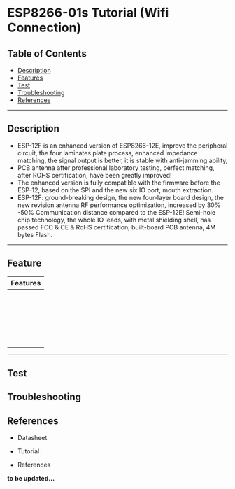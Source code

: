 # ESP8266-01s Tutorial (Wifi Connection)

## Table of Contents

-   [Description](#description)
-   [Features](#features)
-   [Test](#test)
-   [Troubleshooting](#troubleshooting)
-   [References](#references)

---

## Description

-   ESP-12F is an enhanced version of ESP8266-12E, improve the peripheral circuit, the four laminates plate process, enhanced impedance matching, the signal output is better, it is stable with anti-jamming ability,
-   PCB antenna after professional laboratory testing, perfect matching, after ROHS certification, have been greatly improved!
-   The enhanced version is fully compatible with the firmware before the ESP-12, based on the SPI and the new six IO port, mouth extraction.
-   ESP-12F: ground-breaking design, the new four-layer board design, the new revision antenna RF performance optimization, increased by 30% -50% Communication distance compared to the ESP-12E! Semi-hole chip technology, the whole IO leads, with metal shielding shell, has passed FCC & CE & RoHS certification, built-board PCB antenna, 4M bytes Flash.

---

## Feature

| Features |
| -------- |
|          |
|          |
|          |
|          |
|          |
|          |
|          |
|          |
|          |
|          |
|          |
|          |
|          |
|          |
|          |
|          |
|          |
|          |
|          |
|          |
|          |
|          |

---

## Test

## Troubleshooting

## References

-   Datasheet

-   Tutorial

-   References

**to be updated...**
